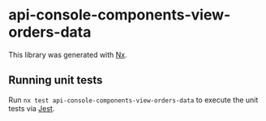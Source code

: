 # api-console-components-view-orders-data

This library was generated with [Nx](https://nx.dev).

## Running unit tests

Run `nx test api-console-components-view-orders-data` to execute the unit tests via [Jest](https://jestjs.io).
